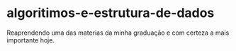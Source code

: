 # algoritimos-e-estrutura-de-dados
Reaprendendo uma das materias da minha graduação e com certeza a mais importante hoje.
